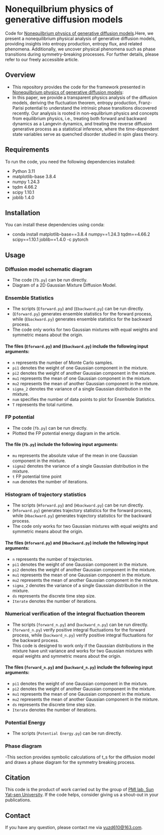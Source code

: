 # Nonequilbrium physics of generative diffusion models

Code for [Nonequilbrium physics of generative diffusion models](https://arxiv.org/abs/2405.11932).Here, we present a nonequilibrium physical analysis of generative diffusion models, providing insights into entropy production, entropy flux, and related phenomena. Additionally, we uncover physical phenomena such as phase transitions during symmetry-breaking processes. For further details, please refer to our freely accessible article.






## Overview
- This repository provides the code for the framework presented in [Nonequilbrium physics of generative diffusion models](https://arxiv.org/abs/2405.11932):
- In this paper, we provide a transparent physics analysis of the diffusion
models, deriving the fluctuation theorem, entropy production, Franz-Parisi potential to understand
the intrinsic phase transitions discovered recently. Our analysis is rooted in non-equlibrium physics
and concepts from equilibrium physics, i.e., treating both forward and backward dynamics as a
Langevin dynamics, and treating the reverse diffusion generative process as a statistical inference,
where the time-dependent state variables serve as quenched disorder studied in spin glass theory.

## Requirements

To run the code, you need the following dependencies installed:

- Python 3.11
- matplotlib-base 3.8.4
- numpy 1.24.3
- tqdm 4.66.2
- scipy 1.10.1
- joblib 1.4.0

## Installation
You can install these dependencies using conda:
- conda install  matplotlib-base==3.8.4 numpy==1.24.3 tqdm==4.66.2 scipy==1.10.1 joblib==1.4.0 -c pytorch

## Usage

### Diffusion model schematic diagram
- The code (`fb.py`) can be run directly.
- Diagram of a 2D Gaussian Mixture Diffusion Model.

### Ensemble Statistics
- The scripts (`Eforward.py`) and (`Ebackward.py`) can be run directly.
- (`Eforward.py`) generates ensemble statistics for the forward process, while (`Ebackward.py`) generates ensemble statistics for the backward process.
- The code only works for two Gaussian mixtures with equal weights and symmetric means about the origin.

#### The files (`Eforward.py`) and (`Ebackward.py`) include the following input arguments:
- `n` represents the number of Monte Carlo samples.
- `pi1` denotes the weight of one Gaussian component in the mixture.
- `pi2` denotes the weight of another Gaussian component in the mixture.
- `mu1` represents the mean of one Gaussian component in the mixture.
- `mu2` represents the mean of another Gaussian component in the mixture.
- `sigma_2` denotes the variance of a single Gaussian distribution in the mixture.
- `num` specifies the number of data points to plot for Ensemble Statistics.
- `T` represents the total runtime.

### FP potential
- The code (`fb.py`) can be run directly.
- Plotted the FP potential energy diagram in the article.
#### The file (`fb.py`)  include the following input arguments:
- `mu`  represents the absolute value of the mean in one Gaussian component in the mixture.
- `sigma2`  denotes the variance of a single Gaussian distribution in the mixture.
- `t` FP potential time point
- `num` denotes the number of iterations.



### Histogram of trajectory statistics
- The scripts (`Hforward.py`) and (`Hbackward.py`) can be run directly.
- (`Hforward.py`) generates trajectory statistics for the forward process, while (`Hbackward.py`) generates trajectory statistics for the backward process.
-  The code only works for two Gaussian mixtures with equal weights and symmetric means about the origin.
#### The files (`Hforward.py`) and (`Hbackward.py`) include the following input arguments:
- `n` represents the number of trajectories.
- `pi1` denotes the weight of one Gaussian component in the mixture.
- `pi2` denotes the weight of another Gaussian component in the mixture.
- `mu1` represents the mean of one Gaussian component in the mixture.
- `mu2` represents the mean of another Gaussian component in the mixture.
- `sigma_2` denotes the variance of a single Gaussian distribution in the mixture.
- `ds` represents the discrete time step size.
- `Iterate` denotes the number of iterations.

### Numerical verification of the integral fluctuation theorem
- The scripts (`forward_n.py`) and (`backward_n.py`) can be run directly.
- (`forward_n.py`) verify positive integral fluctuations for the forward process, while  (`backward_n.py`) verify positive integral fluctuations for the backward process.
- This code is designed to work only if the Gaussian distributions in the mixture have unit variance and works for two Gaussian mixtures with equal weights and symmetric means about the origin.
#### The files (`forward_n.py`) and (`backward_n.py`) include the following input arguments:
- `pi1` denotes the weight of one Gaussian component in the mixture.
- `pi2` denotes the weight of another Gaussian component in the mixture.
- `mu1` represents the mean of one Gaussian component in the mixture.
- `mu2` represents the mean of another Gaussian component in the mixture.
- `ds` represents the discrete time step size.
- `Iterate` denotes the number of iterations.

### Potential Energy
- The scripts (`Potential Energy.py`)  can be run directly.

### Phase diagram
-This section provides symbolic calculations of t_s for the diffusion model and draws a phase diagram for the symmetry breaking process.

## Citation
This code is the product of work carried out by the group of [PMI lab, Sun Yat-sen University](https://www.labxing.com/hphuang2018). If the code helps, consider giving us a shout-out in your publications.

## Contact
If you have any question, please contact me via yuzd610@163.com.





